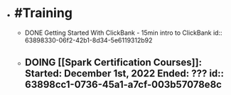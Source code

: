 - # #Training
	- DONE Getting Started With ClickBank - 15min intro to ClickBank
	  id:: 63898330-06f2-42b1-8d34-5e6119312b92
	- DOING [[Spark Certification Courses]]: Started: December 1st, 2022 Ended: ???
	  id:: 63898cc1-0736-45a1-a7cf-003b57078e8c
		-